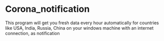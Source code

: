 # Corona_notification
This program will get you fresh data every hour automatically for countries like USA, India, Russia, China on your windows machine with an internet connection, as notification
